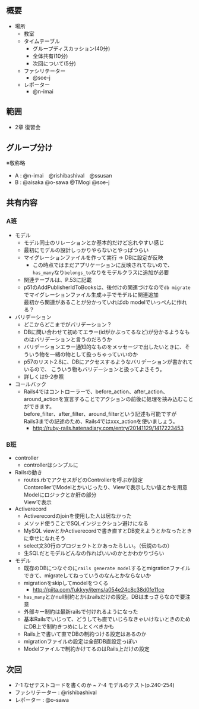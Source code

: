 概要
---

* 場所
    * 教室
  * タイムテーブル
    * グループディスカッション(40分)
    * 全体共有(10分)
    * 次回について(5分)
  * ファシリテーター
    * @soe-j
  * レポーター
    * @n-imai

範囲
---

* 2章 復習会﻿

グループ分け
---

※敬称略
* A : @n-imai　@rishibashival　@ssusan
* B : @aisaka @o-sawa @TMogi @soe-j

共有内容
---

### A班

* モデル
    * モデル同士のリレーションとか基本的だけど忘れやすい感じ
    * 最初にモデルの設計しっかりやらないとやっぱつらい
    * マイグレーションファイルを作って実行 -> DBに設定が反映
        * この時点ではまだアプリケーションに反映されてないので、  
        `has_many`なり`belongs_to`なりをモデルクラスに追加が必要 
    * 関連テーブルは、P.53に記載
    * p51のAddPublisherIdToBooksは、後付けの関連づけなので`db migrate`でマイグレーションファイル生成→手でモデルに関連追加  
    最初から関連があることが分かっていればdb modelでいっぺんに作れる？
* バリデーション
    * どこからどこまでがバリデーション？
    * DBに問い合わせて初めてエラー(idがかぶってるなど)が分かるようなものはバリデーションと言うのだろうか
    * バリデーションエラー通知的なものをメッセージで出したいときに、そういう物を一緒の物として扱っちゃっていいのか
    * p57のリスト2.8に、DBにアクセスするようなバリデーションが書かれているので、
    こういう物もバリデーションと扱ってよさそう。
    * 詳しくは9-2参照  
* コールバック
    * Rails4ではコントローラーで、before_action、after_action、around_actionを宣言することでアクションの前後に処理を挟み込むことができます。  
    before_filter、after_filter、around_filterという記述も可能ですが  
    Rails3までの記述のため、Rails4ではxxx_actionを使いましょう。
        * http://ruby-rails.hatenadiary.com/entry/20141129/1417223453 

### B班

* controller
    * controllerはシンプルに
* Railsの動き
    * routes.rbでアクセスがどのControllerを呼ぶか設定  
    ContorollerでModelとかいじったり、Viewで表示したい値とかを用意  
    Modelにロジックとか肝の部分  
    Viewで表示
* Activerecord
    * Activerecordのjoinを使用した人は居なかった
    * メソッド使うことでSQLインジェクション避けになる
    * MySQL viewとかActiverecordで書き直すとDB変えようとかなったときに幸せになれそう
    * select文30行のプロジェクトとかあったらしい。（伝説のもの）
    * 生SQLだとモデルどんなの作ればいいのかとかわかりづらい
* モデル
    * 既存のDBにつなぐのに`rails generate model`するとmigrationファイルできて、migrateしてねっていうのなんとかならないか
    * migrationをskipしてmodelをつくる
        * http://qiita.com/fukkyy/items/a054e24c8c38d0fe11ce
    * `has_many`とかnull制約とかはrailsだけの設定。DBはまっさらなので要注意
    * 外部キー制約は最新railsで付けれるようになった
    * 基本Railsでいじって、どうしても直でいじらなきゃいけないときのためにDB上で制約きつめにしとくべきかも
    * Rails上で書いて直でDBの制約つける設定はあるのか
    * migrationファイルの設定は全部DB直設定っぽい
    * Modelファイルで制約かけてるのはRails上だけの設定

次回
---

* 7-1 なぜテストコードを書くのか ~ 7-4 モデルのテスト(p.240-254)﻿
* ファシリテーター : @rishibashival
* レポーター : @o-sawa
